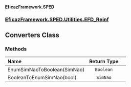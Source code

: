 #### [EficazFramework.SPED](EficazFrameworkSPED.md 'EficazFramework SPED')
### [EficazFramework.SPED.Utilities.EFD_Reinf](EficazFramework.SPED.Utilities.EFD_Reinf.md 'EficazFramework.SPED.Utilities.EFD_Reinf')

## Converters Class
### Methods

| Name | Return Type | |
| :--- | :---: | :--- |
| EnumSimNaoToBoolean(SimNao) | `Boolean` |  |
| BooleanToEnumSimNao(bool) | `SimNao` |  |
